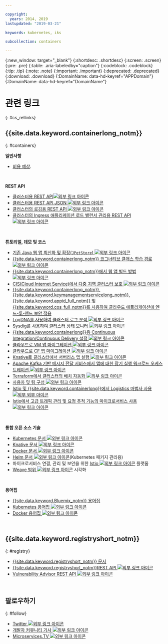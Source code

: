 ```yaml
---

copyright:
  years: 2014, 2019
lastupdated: "2019-03-21"

keywords: kubernetes, iks 

subcollection: containers

---
```


{:new_window: target="_blank"}
{:shortdesc: .shortdesc}
{:screen: .screen}
{:pre: .pre}
{:table: .aria-labeledby="caption"}
{:codeblock: .codeblock}
{:tip: .tip}
{:note: .note}
{:important: .important}
{:deprecated: .deprecated}
{:download: .download}
{:DomainName: data-hd-keyref="APPDomain"}
{:DomainName: data-hd-keyref="DomainName"}




# 관련 링크
{: #cs_rellinks}

## {{site.data.keyword.containerlong_notm}}
{: #containers}

**일반사항**

- [비용 예상](/docs/billing-usage?topic=billing-usage-cost#cost).

<br />


**REST API**

- [클러스터용 REST API![외부 링크 아이콘](../icons/launch-glyph.svg "외부 링크 아이콘")](https://containers.cloud.ibm.com/swagger-api/)
- [클러스터용 REST API JSON ![외부 링크 아이콘](../icons/launch-glyph.svg "외부 링크 아이콘")](https://containers.cloud.ibm.com/swagger-api/swagger.json)
- [클러스터의 로깅용 REST API ![외부 링크 아이콘](../icons/launch-glyph.svg "외부 링크 아이콘")](https://containers.cloud.ibm.com/swagger-logging/)
- [클러스터의 Ingress 애플리케이션 로드 밸런서 관리용 REST API ![외부 링크 아이콘](../icons/launch-glyph.svg "외부 링크 아이콘")](https://containers.cloud.ibm.com/swagger-alb-api/)

<br />


**튜토리얼, 데모 및 코스**

- [기존 Java 웹 앱 최신화 및 확장(`JPetStore`) ![외부 링크 아이콘](../icons/launch-glyph.svg "외부 링크 아이콘")](https://github.com/IBM-Cloud/jpetstore-kubernetes)
- [{{site.data.keyword.containerlong_notm}} 코그너티브 클래스 학습 경로 ![외부 링크 아이콘](../icons/launch-glyph.svg "외부 링크 아이콘")](https://cognitiveclass.ai/learn/containers-k8s-and-istio-on-ibm-cloud/)
- [{{site.data.keyword.containerlong_notm}}에서 웹 앱 빌드 방법 ![외부 링크 아이콘](../icons/launch-glyph.svg "외부 링크 아이콘")](/docs/tutorials?topic=solution-tutorials-scalable-webapp-kubernetes#scalable-webapp-kubernetes)
- [CIS(Cloud Internet Service)에서 다중 지역 클러스터 보호 ![외부 링크 아이콘](../icons/launch-glyph.svg "외부 링크 아이콘")](/docs/tutorials?topic=solution-tutorials-multi-region-k8s-cis#multi-region-k8s-cis)
- [{{site.data.keyword.containerlong_notm}}, {{site.data.keyword.keymanagementservicelong_notm}}, {{site.data.keyword.appid_full_notm}} 및 {{site.data.keyword.cos_full_notm}}를 사용하여 클라우드 애플리케이션에 엔드-투-엔드 보안 적용](/docs/tutorials?topic=solution-tutorials-cloud-e2e-security#cloud-e2e-security)
- [LogDNA를 사용하여 클러스터 로그 분석 ![외부 링크 아이콘](../icons/launch-glyph.svg "외부 링크 아이콘")](/docs/services/Log-Analysis-with-LogDNA?topic=LogDNA-kube#kube)
- [Sysdig를 사용하여 클러스터 상태 모니터 ![외부 링크 아이콘](../icons/launch-glyph.svg "외부 링크 아이콘")](/docs/services/Monitoring-with-Sysdig?topic=Sysdig-kubernetes_cluster#kubernetes_cluster)
- [{{site.data.keyword.containerlong}}용 Continuous Integration/Continuous Delivery 설정 ![외부 링크 아이콘](../icons/launch-glyph.svg "외부 링크 아이콘")](/docs/tutorials?topic=solution-tutorials-continuous-deployment-to-kubernetes#continuous-deployment-to-kubernetes)
- [클라우드로 VM 앱 마이그레이션 ![외부 링크 아이콘](../icons/launch-glyph.svg "외부 링크 아이콘")](/docs/tutorials?topic=solution-tutorials-vm-to-containers-and-kubernetes#vm-to-containers-and-kubernetes)
- [클라우드로 CF 앱 마이그레이션 ![외부 링크 아이콘](../icons/launch-glyph.svg "외부 링크 아이콘")](/docs/containers?topic=containers-cf_tutorial#cf_tutorial)
- [Knative로 클러스터에서 서버리스 앱 실행 ![외부 링크 아이콘](../icons/launch-glyph.svg "외부 링크 아이콘")](/docs/containers?topic=containers-knative_tutorial#knative_tutorial)
- [Apache Kafka 기반 메시지 전달 서비스에서 앱에 대한 장기 실행 워크로드 오케스트레이션 ![외부 링크 아이콘](../icons/launch-glyph.svg "외부 링크 아이콘")](/docs/tutorials?topic=solution-tutorials-pub-sub-object-storage#pub-sub-object-storage)
- [Terraform에서 클러스터의 배치 자동화 ![외부 링크 아이콘](../icons/launch-glyph.svg "외부 링크 아이콘")](/docs/tutorials?topic=solution-tutorials-plan-create-update-deployments#plan-create-update-deployments)
- [사용자 및 팀 구성 ![외부 링크 아이콘](../icons/launch-glyph.svg "외부 링크 아이콘")](/docs/tutorials?topic=solution-tutorials-users-teams-applications#users-teams-applications)
- [Istio 및 {{site.data.keyword.containerlong}}에서 Logistics 마법사 사용 ![외부 외부 아이콘](../icons/launch-glyph.svg "외부 링크 아이콘")](https://github.com/IBM-Cloud/logistics-wizard-kubernetes)
- [Istio에서 고급 트래픽 관리 및 요청 추적 기능의 마이크로서비스 사용 ![외부 링크 아이콘](../icons/launch-glyph.svg "외부 링크 아이콘")](https://developer.ibm.com/code/patterns/manage-microservices-traffic-using-istio/)

<br />


**통합 오픈 소스 기술**

- [Kubernetes 문서 ![외부 링크 아이콘](../icons/launch-glyph.svg "외부 링크 아이콘")](https://kubernetes.io/)
- [Knative 문서 ![외부 링크 아이콘](../icons/launch-glyph.svg "외부 링크 아이콘")](https://github.com/knative/docs)
- [Docker 문서 ![외부 링크 아이콘](../icons/launch-glyph.svg "외부 링크 아이콘")](https://docs.docker.com/engine/)
- <a href="https://docs.helm.sh/helm/" target="_blank">Helm 문서 <img src="../icons/launch-glyph.svg" alt="외부 링크 아이콘"></a>(Kubernetes 패키지 관리용)
- 마이크로서비스 연결, 관리 및 보안을 위한 [Istio ![외부 링크 아이콘](../icons/launch-glyph.svg "외부 링크 아이콘")](https://istio.io/) 플랫폼
- [Weave 범위 ![외부 링크 아이콘](../icons/launch-glyph.svg "외부 링크 아이콘")](https://www.weave.works/oss/scope/) 시각화

<br />


**용어집**

- [{{site.data.keyword.Bluemix_notm}} 용어집](/docs/overview/glossary?topic=overview-glossary#glossary)
- [Kubernetes 용어집 ![외부 링크 아이콘](../icons/launch-glyph.svg "외부 링크 아이콘")](https://kubernetes.io/docs/reference/glossary/?fundamental=true)
- [Docker 용어집 ![외부 링크 아이콘](../icons/launch-glyph.svg "외부 링크 아이콘")](https://docs.docker.com/glossary/)

<br />


## {{site.data.keyword.registryshort_notm}}
{: #registry}

- [{{site.data.keyword.registryshort_notm}} 문서](/docs/services/Registry?topic=registry-index)
- [{{site.data.keyword.registryshort_notm}}REST API ![외부 링크 아이콘](../icons/launch-glyph.svg "외부 링크 아이콘")](https://{DomainName}/apidocs/container-registry)
- [Vulnerability Advisor REST API ![외부 링크 아이콘](../icons/launch-glyph.svg "외부 링크 아이콘")](https://{DomainName}/apidocs/container-registry/va)

<br />


## 팔로우하기
{: #follow}

- [Twitter ![외부 링크 아이콘](../icons/launch-glyph.svg "외부 링크 아이콘")](https://twitter.com/hashtag/IKS)
- [개발자 커뮤니티 기사 ![외부 링크 아이콘](../icons/launch-glyph.svg "외부 링크 아이콘")](https://www.ibm.com/blogs/bluemix/tag/containers/)
- [Microservices.TV ![외부 링크 아이콘](../icons/launch-glyph.svg "외부 링크 아이콘")](https://developer.ibm.com/tv/microservices/)

<br />

